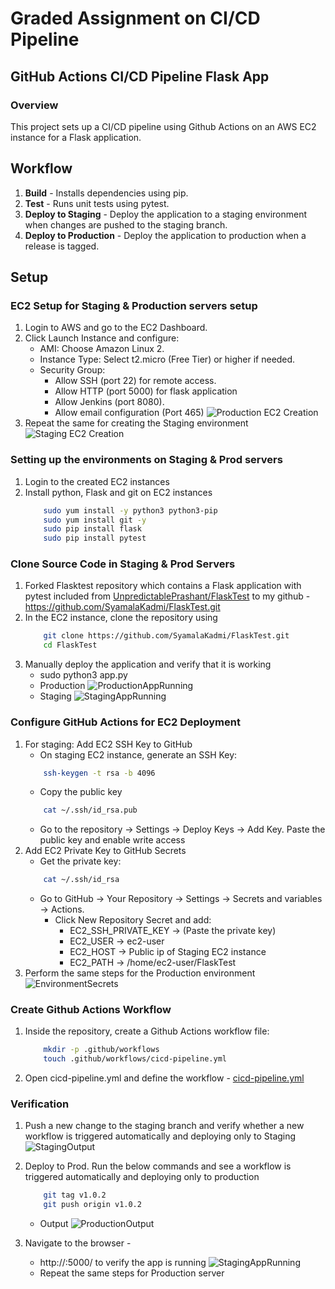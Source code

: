 # Graded Assignment on CI/CD Pipeline


## GitHub Actions CI/CD Pipeline Flask App

### Overview
This project sets up a CI/CD pipeline using Github Actions on an AWS EC2 instance for a Flask application.

## Workflow
1. **Build** - Installs dependencies using pip.
2. **Test** - Runs unit tests using pytest.
3. **Deploy to Staging** - Deploy the application to a staging environment when changes are pushed to the staging branch. 
4. **Deploy to Production** -  Deploy the application to production when a release is tagged.

## Setup

### EC2 Setup for Staging & Production servers setup
1. Login to AWS and go to the EC2 Dashboard.
2. Click Launch Instance and configure:
    - AMI: Choose Amazon Linux 2.
    - Instance Type: Select t2.micro (Free Tier) or higher if needed.
    - Security Group:
        - Allow SSH (port 22) for remote access.
        - Allow HTTP (port 5000) for flask application
        - Allow Jenkins (port 8080).
        - Allow email configuration (Port 465)
    ![Production EC2 Creation](Images/ProdEC2Creation.png)
3. Repeat the same for creating the Staging environment
    ![Staging EC2 Creation](Images/StagingEC2Creation.png)

### Setting up the environments on Staging & Prod servers
1. Login to the created EC2 instances
6. Install python, Flask and git on EC2 instances
    ```bash
        sudo yum install -y python3 python3-pip
        sudo yum install git -y
        sudo pip install flask
        sudo pip install pytest
    ```

### Clone Source Code in Staging & Prod Servers
1. Forked Flasktest repository which contains a Flask application with pytest included from [UnpredictablePrashant/FlaskTest](https://github.com/UnpredictablePrashant/FlaskTest) to my github - https://github.com/SyamalaKadmi/FlaskTest.git 
2. In the EC2 instance, clone the repository using
    ```bash
        git clone https://github.com/SyamalaKadmi/FlaskTest.git
        cd FlaskTest
    ```
3. Manually deploy the application and verify that it is working
    - sudo python3 app.py
    - Production
      ![ProductionAppRunning](Images/ProdAppRunning.png)
    - Staging
      ![StagingAppRunning](Images/StagingAppRunning.png)
   

### Configure GitHub Actions for EC2 Deployment
1. For staging: Add EC2 SSH Key to GitHub
    - On staging EC2 instance, generate an SSH Key:
    ```bash
        ssh-keygen -t rsa -b 4096
    ```
    - Copy the public key
    ```bash
        cat ~/.ssh/id_rsa.pub
    ```
    - Go to the repository -> Settings → Deploy Keys → Add Key. Paste the public key and enable write access
2. Add EC2 Private Key to GitHub Secrets
    - Get the private key:
    ```bash
        cat ~/.ssh/id_rsa
    ```
    - Go to GitHub → Your Repository → Settings → Secrets and variables → Actions.
        - Click New Repository Secret and add:
            - EC2_SSH_PRIVATE_KEY → (Paste the private key)
            - EC2_USER → ec2-user
            - EC2_HOST → Public ip of Staging EC2 instance
            - EC2_PATH → /home/ec2-user/FlaskTest
3. Perform the same steps for the Production environment
   ![EnvironmentSecrets](Images/EnvironmentSecrets.png)

### Create Github Actions Workflow
1. Inside the repository, create a Github Actions workflow file:
    ```bash
        mkdir -p .github/workflows
        touch .github/workflows/cicd-pipeline.yml
    ```
2. Open cicd-pipeline.yml and define the workflow - [cicd-pipeline.yml](cicd-pipeline.yml)
    
### Verification
1. Push a new change to the staging branch and verify whether a new workflow is triggered automatically and deploying only to Staging
       ![StagingOutput](Images/StagingOutput.png)
2. Deploy to Prod. Run the below commands and see a workflow is triggered automatically and deploying only to production
    ```bash
        git tag v1.0.2
        git push origin v1.0.2
    ```
    - Output
      ![ProductionOutput](Images/ProdOutput.png)

2. Navigate to the browser - 
    - http://<stagingurl>:5000/ to verify the app is running
      ![StagingAppRunning](Images/StagingAppRunning.png)
    - Repeat the same steps for Production server
